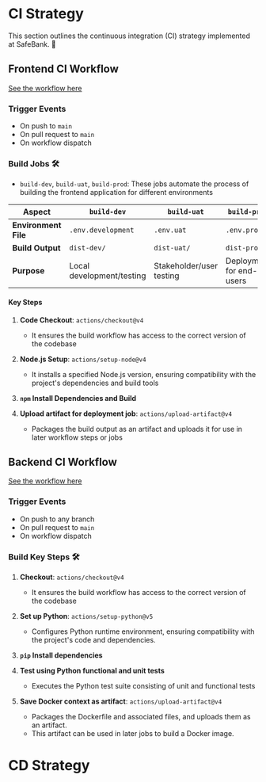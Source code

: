 # CI Strategy

This section outlines the continuous integration (CI) strategy implemented at SafeBank. 🚀

## Frontend CI Workflow
[See the workflow here](https://github.com/ie-safebank/safebank-fe/blob/main/.github/workflows/safebank-staticweb-frontend.yml)

### Trigger Events

  - On push to `main`
  - On pull request to `main`
  - On workflow dispatch

### Build Jobs 🛠️

  - `build-dev`, `build-uat`, `build-prod`: These jobs automate the process of building the frontend application for different environments

| **Aspect**           | **`build-dev`**           | **`build-uat`**          | **`build-prod`**         |
| -------------------- | ------------------------- | ------------------------ | ------------------------ |
| **Environment File** | `.env.development`        | `.env.uat`               | `.env.prod`              |
| **Build Output**     | `dist-dev/`               | `dist-uat/`              | `dist-prod/`             |
| **Purpose**          | Local development/testing | Stakeholder/user testing | Deployment for end-users |

#### Key Steps

1. **Code Checkout**: `actions/checkout@v4`

    - It ensures the build workflow has access to the correct version of the codebase

2. **Node.js Setup**: `actions/setup-node@v4`

    - It installs a specified Node.js version, ensuring compatibility with the project's dependencies and build tools

3. **`npm` Install Dependencies and Build**

4. **Upload artifact for deployment job**: `actions/upload-artifact@v4`

    - Packages the build output as an artifact and uploads it for use in later workflow steps or jobs

## Backend CI Workflow

[See the workflow here](https://github.com/ie-safebank/safebank-be/blob/main/.github/workflows/safebank-docker-backend.yml)

### Trigger Events

  - On push to any branch
  - On pull request to `main`
  - On workflow dispatch

### Build Key Steps 🛠️

1. **Checkout**: `actions/checkout@v4`

    - It ensures the build workflow has access to the correct version of the codebase

2. **Set up Python**: `actions/setup-python@v5`

    - Configures Python runtime environment, ensuring compatibility with the project's code and dependencies.

3. **`pip` Install dependencies**

4. **Test using Python functional and unit tests**

    - Executes the Python test suite consisting of unit and functional tests

5. **Save Docker context as artifact**: `actions/upload-artifact@v4`

    - Packages the Dockerfile and associated files, and uploads them as an artifact.
    - This artifact can be used in later jobs to build a Docker image.
  
# CD Strategy
